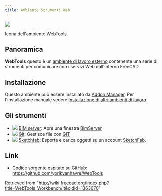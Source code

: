```yaml
---
title: Ambiente Strumenti Web
---
```


![](/images/WebTools_workbench_icon.svg)

Icona dell'ambiente WebTools

## Panoramica

**WebTools** questo è un [ambiente di lavoro esterno](/External_workbenches/it "External workbenches/it") contenente una serie di strumenti per comunicare con i servizi Web dall'interno FreeCAD.

## Installazione

Questo ambiente può essere installato da [Addon Manager](/Std_AddonMgr/it "Std AddonMgr/it"). Per l'installazione manuale vedere [Installazione di altri ambienti di lavoro](/index.php?title=Installing_more_workbench/it&action=edit&redlink=1 "Installing more workbench/it (page does not exist)").

## Gli strumenti

- ![](/images/WebTools_BimServer.svg) [BIM server](/WebTools_BimServer/it "WebTools BimServer/it"): Apre una finestra [BimServer](http://www.bimserver.org)
- ![](/images/WebTools_Git.svg) [Git](/WebTools_Git/it "WebTools Git/it"): Gestisce file con [GIT](https://en.wikipedia.org/wiki/Git_%28software%29)
- ![](/images/WebTools_Sketchfab.svg) [Sketchfab](/WebTools_Sketchfab/it "WebTools Sketchfab/it"): Esporta e carica oggetti su un account [SketchFab](http://www.sketchfab.com).

## Link

- Codice sorgente ospitato su GitHub: <https://github.com/yorikvanhavre/WebTools>

Retrieved from "<http://wiki.freecad.org/index.php?title=WebTools_Workbench/it&oldid=1363670>"
